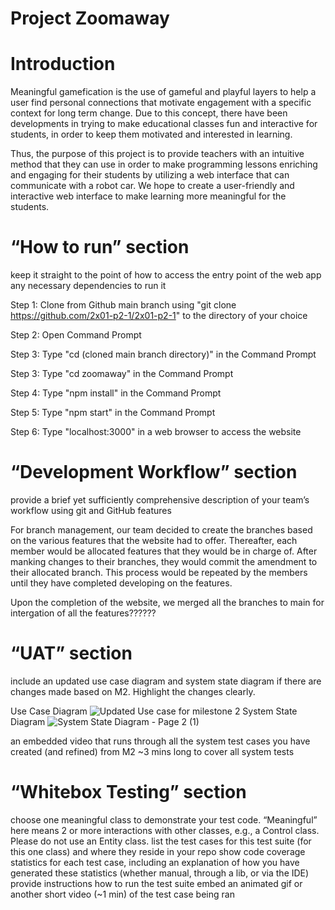 # Project Zoomaway
# Introduction
Meaningful gamefication is the use of gameful and playful layers to help a user find personal connections that motivate engagement with a specific context for long term change. Due to this concept, there have been developments in trying to make educational classes fun and interactive for students, in order to keep them motivated and interested in learning. 

Thus, the purpose of this project is to provide teachers with an intuitive method that they can use in order to make programming lessons enriching and engaging for their students by utilizing a web interface that can communicate with a robot car. We hope to create a user-friendly and interactive web interface to make learning more meaningful for the students.

# “How to run” section
keep it straight to the point of how to access the entry point of the web app
any necessary dependencies to run it

Step 1: Clone from Github main branch using "git clone https://github.com/2x01-p2-1/2x01-p2-1" to the directory of your choice

Step 2: Open Command Prompt

Step 3: Type "cd (cloned main branch directory)" in the Command Prompt

Step 3: Type "cd zoomaway" in the Command Prompt

Step 4: Type "npm install" in the Command Prompt

Step 5: Type "npm start" in the Command Prompt

Step 6: Type "localhost:3000" in a web browser to access the website

# “Development Workflow” section
provide a brief yet sufficiently comprehensive description of your team’s workflow using git and GitHub features

For branch management, our team decided to create the branches based on the various features that the website had to offer. Thereafter, each member would be allocated features that they would be in charge of. After manking changes to their branches, they would commit the amendment to their allocated branch. This process would be repeated by the members until they have completed developing on the features. 

Upon the completion of the website, we merged all the branches to main for intergation of all the features??????

# “UAT” section
include an updated use case diagram and system state diagram if there are changes made based on M2. Highlight the changes clearly.

Use Case Diagram
![Updated Use case for milestone 2](https://user-images.githubusercontent.com/71886838/144844584-711e9c97-e977-4327-8451-44bfb7823a2f.png)
System State Diagram
![System State Diagram - Page 2 (1)](https://user-images.githubusercontent.com/71886838/144845604-4e5d8bf6-db03-4bdd-9382-5b0b7b0330cd.png)

an embedded video that runs through all the system test cases you have created (and refined) from M2
~3 mins long to cover all system tests

# “Whitebox Testing” section
choose one meaningful class to demonstrate your test code. “Meaningful” here means 2 or more interactions with other classes, e.g., a Control class. Please do not use an Entity class.
list the test cases for this test suite (for this one class) and where they reside in your repo
show code coverage statistics for each test case, including an explanation of how you have generated these statistics (whether manual, through a lib, or via the IDE)
provide instructions how to run the test suite
embed an animated gif or another short video (~1 min) of the test case being ran


